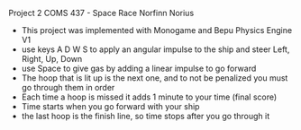 Project 2 COMS 437 - Space Race
Norfinn Norius

- This project was implemented with Monogame and Bepu Physics Engine V1
- use keys A D W S to apply an angular impulse to the ship and steer Left, Right, Up, Down
- use Space to give gas by adding a linear impulse to go forward
- The hoop that is lit up is the next one, and to not be penalized you must go through them in order
- Each time a hoop is missed it adds 1 minute to your time (final score)
- Time starts when you go forward with your ship
- the last hoop is the finish line, so time stops after you go through it
